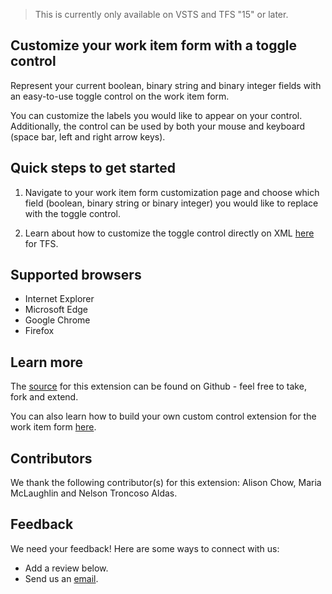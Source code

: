 > This is currently only available on VSTS and TFS "15" or later.

## Customize your work item form with a toggle control ##

Represent your current boolean, binary string and binary integer fields with an easy-to-use toggle control on the work item form. 

You can customize the labels you would like to appear on your control. Additionally, the control can be used by both your mouse and keyboard (space bar, left and right arrow keys).

## Quick steps to get started ##

1. Navigate to your work item form customization page and choose which field (boolean, binary string or binary integer) you would like to replace with the toggle control.

2. Learn about how to customize the toggle control directly on XML [here](https://github.com/Microsoft/vsts-toggle-wit-custom-control/blob/master/README.md) for TFS. 

## Supported browsers ##

* Internet Explorer
* Microsoft Edge
* Google Chrome 
* Firefox

## Learn more ##

The [source](https://github.com/Microsoft/vsts-toggle-wit-custom-control) for this extension can be found on Github - feel free to take, fork and extend. 

You can also learn how to build your own custom control extension for the work item form [here](https://www.visualstudio.com/en-us/docs/integrate/extensions/develop/custom-control). 

## Contributors ##

We thank the following contributor(s) for this extension: Alison Chow, Maria McLaughlin and Nelson Troncoso Aldas.

## Feedback ##

We need your feedback! Here are some ways to connect with us:

* Add a review below.
* Send us an [email](mailto://witiq@microsoft.com).